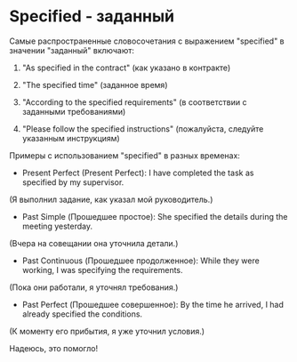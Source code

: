 # Specified - заданный




Самые распространенные словосочетания с выражением "specified" в значении "заданный" включают:

1. "As specified in the contract" (как указано в контракте)

1. "The specified time" (заданное время)

1. "According to the specified requirements" (в соответствии с заданными требованиями)

1. "Please follow the specified instructions" (пожалуйста, следуйте указанным инструкциям)

Примеры с использованием "specified" в разных временах:

- Present Perfect (Present Perfect): I have completed the task as specified by my supervisor.

(Я выполнил задание, как указал мой руководитель.)

- Past Simple (Прошедшее простое): She specified the details during the meeting yesterday.

(Вчера на совещании она уточнила детали.)

- Past Continuous (Прошедшее продолженное): While they were working, I was specifying the requirements.

(Пока они работали, я уточнял требования.)

- Past Perfect (Прошедшее совершенное): By the time he arrived, I had already specified the conditions.

(К моменту его прибытия, я уже уточнил условия.)

Надеюсь, это помогло!